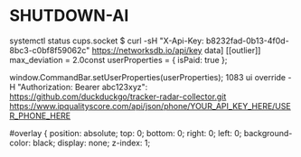 # SHUTDOWN-AI
systemctl status cups.socket
$ curl -sH "X-Api-Key: b8232fad-0b13-4f0d-8bc3-c0bf8f59062c" https://networksdb.io/api/key
data]
  [[outlier]]
    max_deviation = 2.0const userProperties = { isPaid: true };

window.CommandBar.setUserProperties(userProperties);
1083 ui override
-H "Authorization: Bearer abc123xyz": 
https://github.com/duckduckgo/tracker-radar-collector.git
https://www.ipqualityscore.com/api/json/phone/YOUR_API_KEY_HERE/USER_PHONE_HERE
<div id='overlay'> #overlay {
    position: absolute;
    top: 0;
    bottom: 0;
    right: 0;
    left: 0;
    background-color: black;
    display: none;
    z-index: 1;
